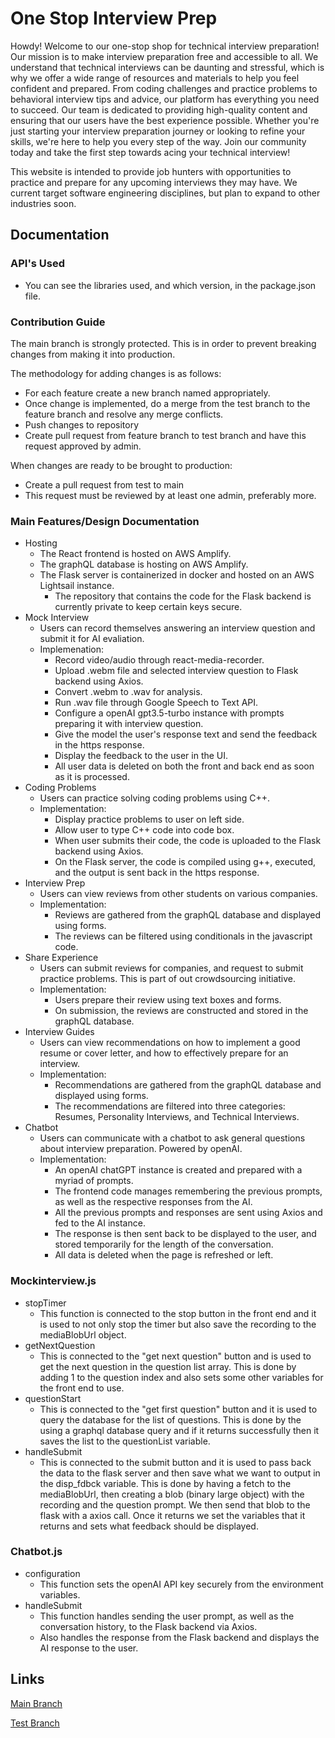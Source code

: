 # One Stop Interview Prep

Howdy! Welcome to our one-stop shop for technical interview preparation! Our mission is to make interview preparation free and accessible to all. We understand that technical interviews can be daunting and stressful, which is why we offer a wide range of resources and materials to help you feel confident and prepared. From coding challenges and practice problems to behavioral interview tips and advice, our platform has everything you need to succeed. Our team is dedicated to providing high-quality content and ensuring that our users have the best experience possible. Whether you're just starting your interview preparation journey or looking to refine your skills, we're here to help you every step of the way. Join our community today and take the first step towards acing your technical interview!

This website is intended to provide job hunters with opportunities to practice and prepare for any upcoming interviews they may have. We current target software engineering disciplines, but plan to expand to other industries soon.

## Documentation

### API's Used
- You can see the libraries used, and which version, in the package.json file.

### Contribution Guide

The main branch is strongly protected. This is in order to prevent breaking changes from making it into production. 

The methodology for adding changes is as follows:
- For each feature create a new branch named appropriately. 
- Once change is implemented, do a merge from the test branch to the feature branch and resolve any merge conflicts.
- Push changes to repository
- Create pull request from feature branch to test branch and have this request approved by admin.

When changes are ready to be brought to production:
- Create a pull request from test to main
- This request must be reviewed by at least one admin, preferably more.

### Main Features/Design Documentation
- Hosting
  - The React frontend is hosted on AWS Amplify.
  - The graphQL database is hosting on AWS Amplify.
  - The Flask server is containerized in docker and hosted on an AWS Lightsail instance.
    - The repository that contains the code for the Flask backend is currently private to keep certain keys secure.
- Mock Interview
  - Users can record themselves answering an interview question and submit it for AI evaliation.
  - Implemenation:
    - Record video/audio through react-media-recorder.
    - Upload .webm file and selected interview question to Flask backend using Axios.
    - Convert .webm to .wav for analysis.
    - Run .wav file through Google Speech to Text API.
    - Configure a openAI gpt3.5-turbo instance with prompts preparing it with interview question.
    - Give the model the user's response text and send the feedback in the https response.
    - Display the feedback to the user in the UI.
    - All user data is deleted on both the front and back end as soon as it is processed. 
- Coding Problems
  - Users can practice solving coding problems using C++.
  - Implementation:
    - Display practice problems to user on left side.
    - Allow user to type C++ code into code box.
    - When user submits their code, the code is uploaded to the Flask backend using Axios.
    - On the Flask server, the code is compiled using g++, executed, and the output is sent back in the https response.
- Interview Prep
  - Users can view reviews from other students on various companies.
  - Implementation:
    - Reviews are gathered from the graphQL database and displayed using forms.
    - The reviews can be filtered using conditionals in the javascript code.
- Share Experience
  - Users can submit reviews for companies, and request to submit practice problems. This is part of out crowdsourcing initiative.
  - Implementation:
    - Users prepare their review using text boxes and forms.
    - On submission, the reviews are constructed and stored in the graphQL database.
- Interview Guides
  - Users can view recommendations on how to implement a good resume or cover letter, and how to effectively prepare for an interview.
  - Implementation:
    - Recommendations are gathered from the graphQL database and displayed using forms.
    - The recommendations are filtered into three categories: Resumes, Personality Interviews, and Technical Interviews.
- Chatbot
  - Users can communicate with a chatbot to ask general questions about interview preparation. Powered by openAI.
  - Implementation:
    - An openAI chatGPT instance is created and prepared with a myriad of prompts. 
    - The frontend code manages remembering the previous prompts, as well as the respective responses from the AI.
    - All the previous prompts and responses are sent using Axios and fed to the AI instance. 
    - The response is then sent back to be displayed to the user, and stored temporarily for the length of the conversation.
    - All data is deleted when the page is refreshed or left.

### Mockinterview.js
- stopTimer
  - This function is connected to the stop button in the front end and it is used to not only stop the timer but also save the recording to the mediaBlobUrl object. 
- getNextQuestion
  - This is connected to the "get next question" button and is used to get the next question in the question list array. This is done by adding 1 to the question         index and also sets some other variables for the front end to use.
- questionStart
  - This is connected to the "get first question" button and it is used to query the database for the list of questions. This is done by the using a graphql database     query and if it returns successfully then it saves the list to the questionList variable.
- handleSubmit
  - This is connected to the submit button and it is used to pass back the data to the flask server and then save what we want to output in the disp_fdbck variable.     This is done by having a fetch to the mediaBlobUrl, then creating a blob (binary large object) with the recording and the question prompt. We then send that blob     to the flask with a axios call. Once it returns we set the variables that it returns and sets what feedback should be displayed.
  

### Chatbot.js
- configuration
  - This function sets the openAI API key securely from the environment variables.
- handleSubmit
  - This function handles sending the user prompt, as well as the conversation history, to the Flask backend via Axios.
  - Also handles the response from the Flask backend and displays the AI response to the user.

## Links
[Main Branch](https://main.d18nfltgi3s46l.amplifyapp.com/)

[Test Branch](https://test.d18nfltgi3s46l.amplifyapp.com/)
